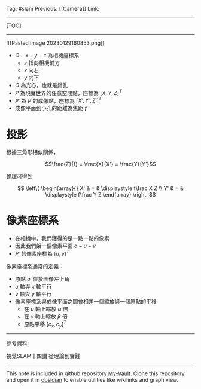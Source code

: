 Tag: #slam 
Previous: [[Camera]]
Link: 

---

[TOC]

---

![[Pasted image 20230129160853.png]]

- $O-x-y-z$ 為相機座標系
	- $z$ 指向相機前方
	- $x$ 向右
	- $y$ 向下
- $O$ 為光心，也就是針孔
- $P$ 為現實世界的任意空間點，座標為 $[X, Y, Z]^T$
- $P'$ 為 $P$ 的成像點，座標為 $[X', Y', Z']^T$
- 成像平面到小孔的距離為焦距 $f$

# 投影

根據三角形相似關係，

$$\frac{Z}{f} = \frac{X}{X'} = \frac{Y}{Y'}$$

整理可得到

$$
\left\{
	\begin{array}{}
		X' & = & 
		\displaystyle 
		f\frac X Z \\
		Y' & = & 
		\displaystyle
		f\frac Y Z
	\end{array}
\right.
$$

# 像素座標系

- 在相機中，我們獲得的是一點一點的像素
- 因此我們架一個像素平面 $o-u-v$
- $P'$ 的像素座標為 $[u, v]^T$

像素座標系通常的定義：

- 原點 $o'$ 位於圖像左上角
- $u$ 軸與 $x$ 軸平行
- $v$ 軸與 $y$ 軸平行
- 像素座標系與成像平面之間會相差一個縮放與一個原點的平移
	- 在 $u$ 軸上縮放 $\alpha$ 倍
	- 在 $v$ 軸上縮放 $\beta$ 倍
	- 原點平移 $[c_x, c_y]^T$



---

參考資料:

視覺SLAM十四講 從理論到實踐

---

This note is included in github repository [My-Vault](https://github.com/LittleD3092/My-Vault.git). Clone this repository and open it in [obsidian](https://obsidian.md/) to enable utilities like wikilinks and graph view.